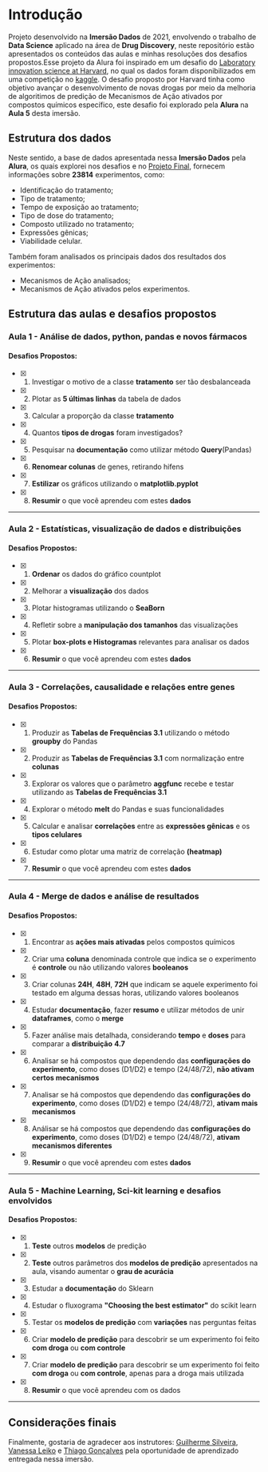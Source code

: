 # Introdução
Projeto desenvolvido na **Imersão Dados** de 2021, envolvendo o trabalho de **Data Science** aplicado na área de **Drug Discovery**, neste repositório estão apresentados os conteúdos das aulas e minhas resoluções dos desafios propostos.Esse projeto da Alura foi inspirado em um desafio do [Laboratory innovation science at Harvard](https://lish.harvard.edu/), no qual os dados foram disponibilizados em uma competição no [kaggle](https://www.kaggle.com/c/lish-moa). O desafio proposto por Harvard tinha como objetivo avançar o desenvolvimento de novas drogas  por meio da melhoria de algoritimos de predição de Mecanismos de Ação ativados por compostos químicos específico, este desafio foi explorado pela **Alura** na **Aula 5** desta imersão.

## Estrutura dos dados

Neste sentido, a base de dados apresentada nessa **Imersão Dados** pela **Alura**, os quais explorei nos desafios e no [Projeto Final](github.com), fornecem informações sobre **23814** experimentos, como:

* Identificação do tratamento;
* Tipo de tratamento;
* Tempo de exposição ao tratamento;
* Tipo de dose do tratamento;
* Composto utilizado no tratamento;
* Expressões gênicas;
* Viabilidade celular.

Também foram analisados os principais dados dos resultados dos experimentos:

* Mecanismos de Ação analisados;
* Mecanismos de Ação ativados pelos experimentos.


## Estrutura das aulas e desafios propostos
### Aula 1 - Análise de dados, python, pandas e novos fármacos

#### Desafios Propostos:
- [x] 1. Investigar o motivo de a classe **tratamento** ser tão desbalanceada
- [x] 2. Plotar as **5 últimas linhas** da tabela de dados
- [x] 3. Calcular a proporção da classe **tratamento**
- [x] 4. Quantos **tipos de drogas** foram investigados?
- [x] 5. Pesquisar na **documentação** como utilizar método **Query**(Pandas)
- [x] 6. **Renomear colunas** de genes, retirando hifens
- [x] 7. **Estilizar** os gráficos utilizando o **matplotlib.pyplot**
- [x] 8. **Resumir** o que você aprendeu com estes **dados**
---
### Aula 2 - Estatísticas, visualização de dados e distribuições
#### Desafios Propostos:
- [x] 1. **Ordenar** os dados do gráfico countplot
- [x] 2. Melhorar a **visualização** dos dados
- [x] 3. Plotar histogramas utilizando o **SeaBorn**
- [x] 4. Refletir sobre a **manipulação dos tamanhos** das visualizações
- [x] 5. Plotar **box-plots e Histogramas** relevantes para analisar os dados
- [x] 6. **Resumir** o que você aprendeu com estes **dados**
---
### Aula 3 - Correlações, causalidade e relações entre genes
#### Desafios Propostos:
- [x] 1. Produzir as **Tabelas de Frequências 3.1** utilizando o método **groupby** do Pandas
- [x] 2. Produzir as **Tabelas de Frequências 3.1** com normalização entre **colunas**
- [x] 3. Explorar os valores que o parâmetro **aggfunc** recebe e testar utilizando as **Tabelas de Frequências 3.1**
- [x] 4. Explorar o método **melt** do Pandas e suas funcionalidades
- [x] 5. Calcular e analisar **correlações** entre as **expressões gênicas** e os **tipos celulares**
- [x] 6. Estudar como plotar uma matriz de correlação **(heatmap)**
- [x] 7. **Resumir** o que você aprendeu com estes **dados**
---
### Aula 4 - Merge de dados e análise de resultados
#### Desafios Propostos:
- [x] 1. Encontrar as **ações mais ativadas** pelos compostos químicos 
- [x] 2. Criar uma **coluna** denominada controle que indica se o experimento é **controle** ou não utilizando valores **booleanos**
- [x] 3. Criar colunas **24H**,  **48H**, **72H** que indicam se aquele experimento foi testado em alguma dessas horas, utilizando valores booleanos
- [x] 4. Estudar **documentação**, fazer **resumo** e utilizar métodos de unir **dataframes**, como o **merge**
- [x] 5. Fazer análise mais detalhada, considerando **tempo** e **doses** para comparar a **distribuição** **4.7**
- [x] 6. Analisar se há compostos que dependendo das **configurações do experimento**, como doses (D1/D2) e tempo (24/48/72), **não ativam certos mecanismos**
- [x] 7. Analisar se há compostos que dependendo das **configurações do experimento**, como doses (D1/D2) e tempo (24/48/72), **ativam mais mecanismos**
- [x] 8. Análisar se há compostos que dependendo das **configurações do experimento**, como doses (D1/D2) e tempo (24/48/72), **ativam mecanismos diferentes**
- [x] 9. **Resumir** o que você aprendeu com estes **dados**
---
### Aula 5 - Machine Learning, Sci-kit learning e desafios envolvidos
#### Desafios Propostos:
- [x] 1. **Teste** outros **modelos** de predição
- [x] 2. **Teste** outros parâmetros dos **modelos de predição** apresentados na aula, visando aumentar o **grau de acurácia**
- [x] 3. Estudar a **documentação** do Sklearn
- [x] 4. Estudar o fluxograma **"Choosing the best estimator"** do scikit learn
- [x] 5. Testar os **modelos de predição** com **variações** nas perguntas feitas
- [x] 6. Criar **modelo de predição** para descobrir se um experimento foi feito **com droga** ou **com controle**
- [x] 7. Criar **modelo de predição** para descobrir se um experimento foi feito **com droga** ou **com controle**, apenas para a droga mais utilizada
- [x] 8. **Resumir** o que você aprendeu com os dados
---

## Considerações finais
Finalmente, gostaria de agradecer aos instrutores: [Guilherme Silveira](https://www.linkedin.com/in/guilhermeazevedosilveira/), [Vanessa Leiko](https://www.linkedin.com/in/vanessa%2Dleiko%2Doikawa%2Dcardoso) e [Thiago Gonçalves](https://www.linkedin.com/in/thiago-gon%C3%A7alves-santos/) pela oportunidade de aprendizado entregada nessa imersão.

